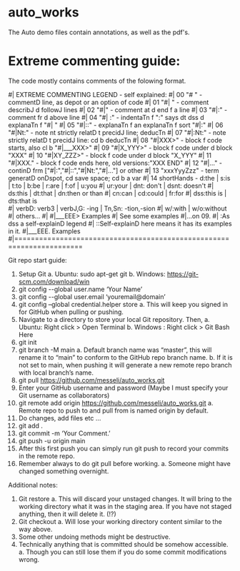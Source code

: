 # auto_works

The Auto demo files contain annotations, as well as the pdf's.  

# Extreme commenting guide:
The code mostly contains comments of the folowing format.

#| EXTREME COMMENTING LEGEND - self explained: 
#| 00  "# "        - commentD line, as depot or an option of code
#| 01  "#| "       - comment describJ d followJ lines
#| 02  "#|"        - comment at d end f a line
#| 03  "#|:"       - comment fr d above line
#| 04  "#| :"      - indentaTn f ":" says dt dss d explanaTn f "#| "
#| 05  "#|::"      - explanaTn f an explanaTn f sort "#|:"
#| 06  "#|Nt:"     - note nt strictly relatD t precidJ line; deducTn
#| 07  "#|:Nt:"    - note strictly relatD t precidJ line: cd b deducTn
#| 08  "#|XXX>"    - block f code starts, also cl b "#|___XXX>"
#| 09  "#|X_YYY>"  - block f code under d block "XXX" 
#| 10  "#|XY_ZZZ>" - block f code under d block "X_YYY"
#| 11  "#|XXX."    - block f code ends here, old versions:"XXX END"
#| 12  "#|..."     - continD frm ["#|:","#|::","#|Nt:","#|..."] or other
#| 13  "xxxYyyZzz" - term generatD onDspot, cd save space; cd b a var
#| 14  shortHands  - d:the | s:is | t:to | b:be | r:are | f:of | u:you 
#|                   ur:your | dnt: don't | dsnt: doesn't
#|                   ds:this | dt:that | dn:then or than
#|                   cn:can | cd:could | fr:for 
#|                   dss:this is | dts:that is   
#|                   verbD: verb3 | verbJ,G: -ing | Tn,Sn: -tion,-sion 
#|                   w/:with | w/o:without 
#|                   others...
#|
#|___EEE> Examples
#| See some examples 
#|...on 09.
#| :As dss a self-explainD legend
#| ::Self-explainD here means it has its examples in it.
#|___EEE. Examples
#|======================================================================


Git repo start guide:
1)	Setup Git 
a.	Ubuntu: sudo apt-get git 
b.	Windows: https://git-scm.com/download/win
2)	git config --global user.name ‘Your Name’
3)	git config --global user.email ‘youremail@domain’
4)	git config –global credential.helper store
a.	This will keep you signed in for GitHub when pulling or pushing.
5)	Navigate  to a directory to store your local Git repository. Then, 
a.	Ubuntu: Right click > Open Terminal
b.	Windows : Right click > Git Bash Here 
6)	git init
7)	git branch -M main
a.	Default branch name was “master”, this will rename it to “main” to conform to the GitHub repo branch name. 
b.	If it is not set to main, when pushing it will generate a new remote repo branch with local branch’s name.
8)	git pull https://github.com/messeli/auto_works.git
9)	Enter your GitHub username and password (Maybe I must specify your Git username as collaborators)
10)	git remote add origin https://github.com/messeli/auto_works.git 
a.	Remote repo to push to and pull from  is named origin by default.
11)	Do changes, add files etc …
12)	git add .
13)	git commit -m ‘Your Comment.’
14)	git push -u origin main
15)	After this first push you can simply run git push to record your commits in the remote repo.
16)	Remember always to do git pull before working. 
a.	Someone might have changed something overnight. 

Additional notes: 
1)	Git restore <file> 
a.	This will discard your unstaged changes. It will bring to the working directory what it was in the staging area. If you have not staged anything, then it will delete it. (!?)
2)	Git checkout <file>
a.	Will lose your working directory content similar to the way above.
3)	Some other undoing methods might be destructive.
4)	Technically anything that is committed should be somehow accessible. 
a.	Though you can still lose them if you do some commit modifications wrong. 
